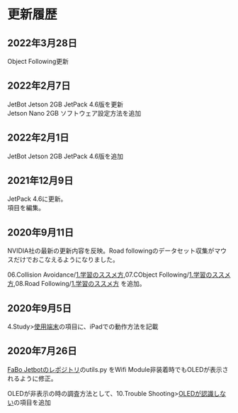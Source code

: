 # 更新履歴

## 2022年3月28日
Object Following更新

## 2022年2月7日
JetBot Jetson 2GB JetPack 4.6版を更新  
Jetson Nano 2GB ソフトウェア設定方法を追加

## 2022年2月1日
JetBot Jetson 2GB JetPack 4.6版を追加

## 2021年12月9日

JetPack 4.6に更新。  
項目を編集。

## 2020年9月11日

NVIDIA社の最新の更新内容を反映。Road followingのデータセット収集がマウスだけでおこなえるようになりました。

06.Collision Avoidance/[1.学習のススメ方](https://faboplatform.github.io/JetbotDocs/06.Collision%20Avoidance/01.intro/),07.CObject Following/[1.学習のススメ方](https://faboplatform.github.io/JetbotDocs/07.Object%20Following/01.intro/),08.Road Following/[1.学習のススメ方](https://faboplatform.github.io/JetbotDocs/08.Road%20Following/01.intro/) を追加。

## 2020年9月5日

4.Study>[使用端末](https://faboplatform.github.io/JetbotDocs/04.%E5%AD%A6%E7%BF%92%E3%81%AE%E5%89%8D%E3%81%AB/01.%E5%AF%BE%E5%BF%9C%E7%AB%AF%E6%9C%AB/)の項目に、iPadでの動作方法を記載

## 2020年7月26日　

[FaBo Jetbotのレポジトリ](https://github.com/FaBoPlatform/jetbot)のutils.py をWifi Module非装着時でもOLEDが表示されるように修正。

OLEDが非表示の時の調査方法として、10.Trouble Shooting>[OLEDが認識しない](https://faboplatform.github.io/JetbotDocs/09.%E3%83%88%E3%83%A9%E3%83%96%E3%83%AB%E3%82%B7%E3%83%A5%E3%83%BC%E3%83%86%E3%82%A3%E3%83%B3%E3%82%B0/03.oled/)の項目を追加
